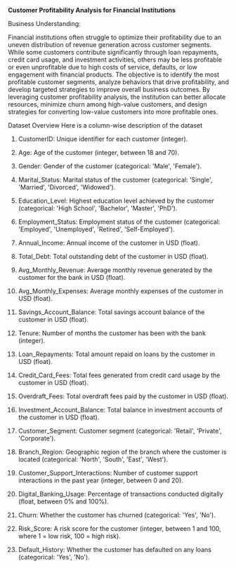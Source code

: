 **Customer Profitability Analysis for Financial Institutions**


Business Understanding:

Financial institutions often struggle to optimize their profitability due to an uneven distribution of revenue generation across customer segments. While some customers contribute significantly through loan repayments, credit card usage, and investment activities, others may be less profitable or even unprofitable due to high costs of service, defaults, or low engagement with financial products.
The objective is to identify the most profitable customer segments, analyze behaviors that drive profitability, and develop targeted strategies to improve overall business outcomes. By leveraging customer profitability analysis, the institution can better allocate resources, minimize churn among high-value customers, and design strategies for converting low-value customers into more profitable ones.


Dataset Overview
Here is a column-wise description of the dataset

1. CustomerID: Unique identifier for each customer (integer).

2. Age: Age of the customer (integer, between 18 and 70).

3. Gender: Gender of the customer (categorical: 'Male', 'Female').

4. Marital_Status: Marital status of the customer (categorical: 'Single', 'Married', 'Divorced', 'Widowed').

5. Education_Level: Highest education level achieved by the customer (categorical: 'High School', 'Bachelor', 'Master', 'PhD').

6. Employment_Status: Employment status of the customer (categorical: 'Employed', 'Unemployed', 'Retired', 'Self-Employed').

7. Annual_Income: Annual income of the customer in USD (float).

8. Total_Debt: Total outstanding debt of the customer in USD (float).

9. Avg_Monthly_Revenue: Average monthly revenue generated by the customer for the bank in USD (float).

10. Avg_Monthly_Expenses: Average monthly expenses of the customer in USD (float).

11. Savings_Account_Balance: Total savings account balance of the customer in USD (float).

12. Tenure: Number of months the customer has been with the bank (integer).

13. Loan_Repayments: Total amount repaid on loans by the customer in USD (float).

14. Credit_Card_Fees: Total fees generated from credit card usage by the customer in USD (float).

15. Overdraft_Fees: Total overdraft fees paid by the customer in USD (float).

16. Investment_Account_Balance: Total balance in investment accounts of the customer in USD (float).

17. Customer_Segment: Customer segment (categorical: 'Retail', 'Private', 'Corporate').

18. Branch_Region: Geographic region of the branch where the customer is located (categorical: 'North', 'South', 'East', 'West').

19. Customer_Support_Interactions: Number of customer support interactions in the past year (integer, between 0 and 20).

20. Digital_Banking_Usage: Percentage of transactions conducted digitally (float, between 0% and 100%).

21. Churn: Whether the customer has churned (categorical: 'Yes', 'No').

22. Risk_Score: A risk score for the customer (integer, between 1 and 100, where 1 = low risk, 100 = high risk).

23. Default_History: Whether the customer has defaulted on any loans (categorical: 'Yes', 'No').




